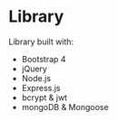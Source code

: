 # Library
Library built with:
- Bootstrap 4
- jQuery
- Node.js
- Express.js
- bcrypt & jwt
- mongoDB & Mongoose

